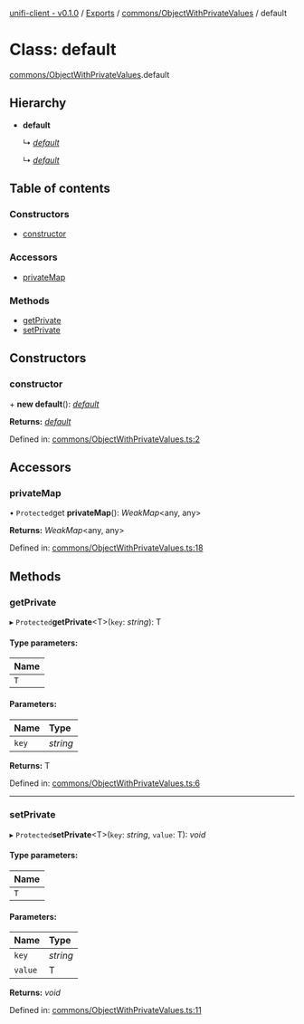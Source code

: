 [unifi-client - v0.1.0](../README.md) / [Exports](../modules.md) / [commons/ObjectWithPrivateValues](../modules/commons_objectwithprivatevalues.md) / default

# Class: default

[commons/ObjectWithPrivateValues](../modules/commons_objectwithprivatevalues.md).default

## Hierarchy

* **default**

  ↳ [*default*](commons__objectsubcontroller.default.md)

  ↳ [*default*](unifiauth.default.md)

## Table of contents

### Constructors

- [constructor](commons_objectwithprivatevalues.default.md#constructor)

### Accessors

- [privateMap](commons_objectwithprivatevalues.default.md#privatemap)

### Methods

- [getPrivate](commons_objectwithprivatevalues.default.md#getprivate)
- [setPrivate](commons_objectwithprivatevalues.default.md#setprivate)

## Constructors

### constructor

\+ **new default**(): [*default*](commons_objectwithprivatevalues.default.md)

**Returns:** [*default*](commons_objectwithprivatevalues.default.md)

Defined in: [commons/ObjectWithPrivateValues.ts:2](https://github.com/thib3113/unifi-client/blob/78d04fb/src/commons/ObjectWithPrivateValues.ts#L2)

## Accessors

### privateMap

• `Protected`get **privateMap**(): *WeakMap*<any, any\>

**Returns:** *WeakMap*<any, any\>

Defined in: [commons/ObjectWithPrivateValues.ts:18](https://github.com/thib3113/unifi-client/blob/78d04fb/src/commons/ObjectWithPrivateValues.ts#L18)

## Methods

### getPrivate

▸ `Protected`**getPrivate**<T\>(`key`: *string*): T

#### Type parameters:

Name |
:------ |
`T` |

#### Parameters:

Name | Type |
:------ | :------ |
`key` | *string* |

**Returns:** T

Defined in: [commons/ObjectWithPrivateValues.ts:6](https://github.com/thib3113/unifi-client/blob/78d04fb/src/commons/ObjectWithPrivateValues.ts#L6)

___

### setPrivate

▸ `Protected`**setPrivate**<T\>(`key`: *string*, `value`: T): *void*

#### Type parameters:

Name |
:------ |
`T` |

#### Parameters:

Name | Type |
:------ | :------ |
`key` | *string* |
`value` | T |

**Returns:** *void*

Defined in: [commons/ObjectWithPrivateValues.ts:11](https://github.com/thib3113/unifi-client/blob/78d04fb/src/commons/ObjectWithPrivateValues.ts#L11)
